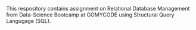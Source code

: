 This respository contains assignment on Relational Database Management from Data-Science Bootcamp at GOMYCODE using Structural Query Langugage (SQL). 